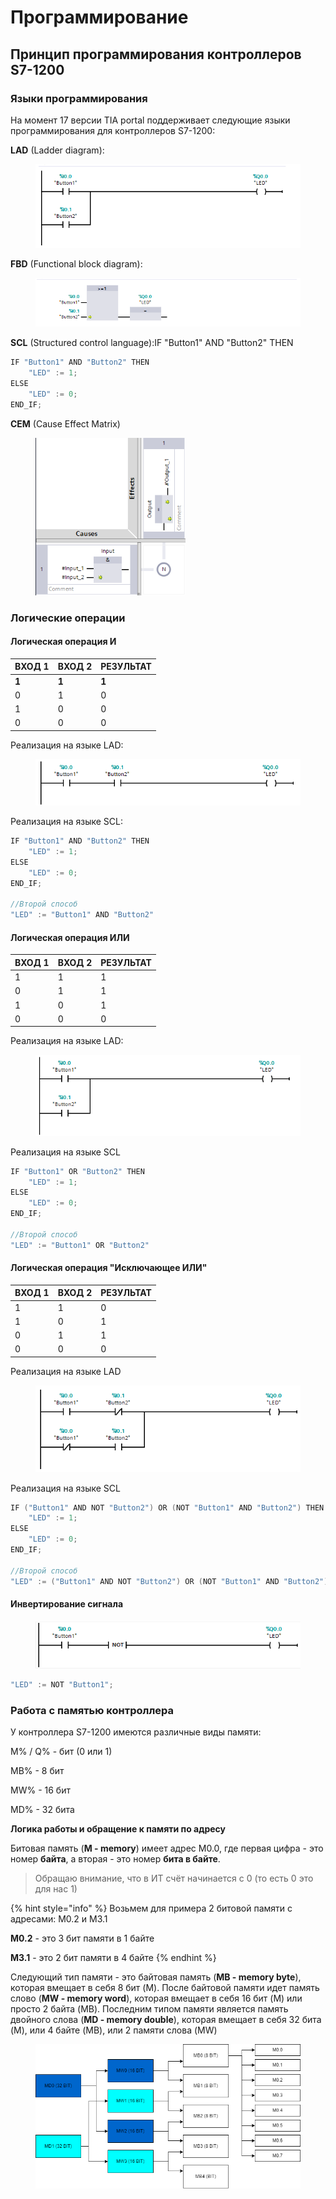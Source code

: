 # Программирование

## Принцип программирования контроллеров S7-1200

### Языки программирования <a href="#about-plc-programming" id="about-plc-programming"></a>

На момент 17 версии TIA portal поддерживает следующие языки программирования для контроллеров S7-1200:

**LAD** (Ladder diagram):

<figure><img src="../../../../../.gitbook/assets/TIA_LAD.png" alt=""><figcaption></figcaption></figure>

**FBD** (Functional block diagram):

<figure><img src="../../../../../.gitbook/assets/TIA_FBD.png" alt=""><figcaption></figcaption></figure>

**SCL** (Structured control language):IF "Button1" AND "Button2" THEN

```cpp
IF "Button1" AND "Button2" THEN
    "LED" := 1;
ELSE
    "LED" := 0;
END_IF;
```

**CEM** (Cause Effect Matrix)

<figure><img src="../../../../../.gitbook/assets/TIA_CEM.png" alt="" width="240"><figcaption></figcaption></figure>

### Логические операции

#### Логическая операция И

| ВХОД 1 | ВХОД 2 | РЕЗУЛЬТАТ |
| ------ | ------ | --------- |
| **1**  | **1**  | **1**     |
| 0      | 1      | 0         |
| 1      | 0      | 0         |
| 0      | 0      | 0         |

Реализация на языке LAD:

<figure><img src="../../../../../.gitbook/assets/TIA_AND.png" alt=""><figcaption></figcaption></figure>

Реализация на языке SCL:

```cpp
IF "Button1" AND "Button2" THEN 
    "LED" := 1; 
ELSE 
    "LED" := 0; 
END_IF;

//Второй способ
"LED" := "Button1" AND "Button2"
```

#### Логическая операция ИЛИ

| ВХОД 1 | ВХОД 2 | РЕЗУЛЬТАТ |
| ------ | ------ | --------- |
| 1      | 1      | 1         |
| 0      | 1      | 1         |
| 1      | 0      | 1         |
| 0      | 0      | 0         |

Реализация на языке LAD:

<figure><img src="../../../../../.gitbook/assets/TIA_OR.png" alt=""><figcaption></figcaption></figure>

Реализация на языке SCL

```cpp
IF "Button1" OR "Button2" THEN
    "LED" := 1;
ELSE
    "LED" := 0;
END_IF;

//Второй способ
"LED" := "Button1" OR "Button2"
```

#### **Логическая операция "Исключающее ИЛИ"**

| ВХОД 1 | ВХОД 2 | РЕЗУЛЬТАТ |
| ------ | ------ | --------- |
| 1      | 1      | 0         |
| 1      | 0      | 1         |
| 0      | 1      | 1         |
| 0      | 0      | 0         |

Реализация на языке LAD

<figure><img src="../../../../../.gitbook/assets/TIA_NOT-OR.png" alt=""><figcaption></figcaption></figure>

Реализация на языке SCL

```cpp
IF ("Button1" AND NOT "Button2") OR (NOT "Button1" AND "Button2") THEN
    "LED" := 1;
ELSE
    "LED" := 0;
END_IF;

//Второй способ
"LED" := ("Button1" AND NOT "Button2") OR (NOT "Button1" AND "Button2");
```

#### Инвертирование сигнала



<figure><img src="../../../../../.gitbook/assets/TIA_NOT.png" alt=""><figcaption></figcaption></figure>

```cpp
"LED" := NOT "Button1";
```

### Работа с памятью контроллера

У контроллера S7-1200 имеются различные виды памяти:&#x20;

M% / Q% - бит (0 или 1)

MB% - 8 бит

MW% - 16 бит

MD% - 32 бита

**Логика работы и обращение к памяти по адресу**

Битовая память (**M - memory**) имеет адрес M0.0, где первая цифра - это номер **байта**, а вторая - это номер **бита в байте**.&#x20;

> Обращаю внимание, что в ИТ счёт начинается с 0 (то есть 0 это для нас 1)

{% hint style="info" %}
Возьмем для примера 2 битовой памяти с адресами: M0.2 и M3.1

**M0.2** - это 3 бит памяти в 1 байте

**M3.1** - это 2 бит памяти в 4 байте
{% endhint %}



Следующий тип памяти - это байтовая память (**MB - memory byte**), которая вмещает в себя 8 бит (M). После байтовой памяти идет память слово (**MW - memory word**), которая вмещает в себя 16 бит (M) или просто 2 байта (MB). Последним типом памяти является память двойного слова (**MD - memory double**), которая вмещает в себя 32 бита (M), или 4 байте (MB), или 2 памяти слова (MW)

<figure><img src="../../../../../.gitbook/assets/TIA_memory.png" alt=""><figcaption></figcaption></figure>

